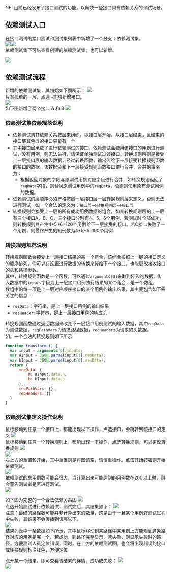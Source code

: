 NEI 目前已经发布了接口测试的功能，以解决一些接口具有依赖关系的测试场景。

## 依赖测试入口
在接口测试的接口测试和测试集列表中新增了一个分支：依赖测试集。  
![](./dependency_test/dt-1.png)![](./dependency_test/dt-2.png)  
依赖测试集下可以查看创建的依赖测试集，也可以新增。

![](./dependency_test/dt-3.png)
## 依赖测试流程
新增的依赖测试集，其初始如下图所示：
![](./dependency_test/dt-4.png)  
只有孤单的一层，点选 `+`能够新增接口。  
![](./dependency_test/dt-4-1.png)  
如下图新增了两个接口 A 和 B
![](./dependency_test/dt-5.png)  

### 依赖测试集依赖规范说明
- 依赖测试集其依赖关系按层来组织，以接口层开始，以接口层结束，且结束的接口层其包含的接口只能有一个
- 其中接口层承载了进行依赖测试的接口，依赖测试会使用该接口的用例进行测试，没有用例，则无法进行，请保证单独测试过该接口。转换规则层则是接受上一层接口层的输入数据，经过转换函数，输出传给下一层接受转换规则函数的接口的数据，该数据会和下一层接受规则函数接口进行合并，合并的策略为：
    - 根据返回对象的字段与原测试用例对应字段进行合并，如转换规则返回了`reqData`字段，则替换原测试用例中的`reqData`，否则则使用原有测试用例的数据。
- 依赖测试的层顺序必须严格按照一层接口层一层转换规则层来定义，否则无法进行测试，如一个合法的定义为：`接口层`-->`转换规则层`-->`接口层`
- 转换规则会接受上一层的所有成功用例数据的组合，如某转换规则层的上一层有三个接口A、B、C，三个接口分别有4、5、6个用例，若测试时全部成功，则转换规则共产生4\*5\*6=120个用例给下一层接受的接口。若C接口失败了一个用例，则最终产生的用例数为4\*5\*5=100个用例

### 转换规则规范说明
转换规则函数会接受上一层接口结果的某一个组合，该组合按照上一层的接口定义的顺序排列，你可以在这里进行数据的转换来传给下一个接口，也能更改接收接口的头和路径参数。  
其中，转换规则函数是一个函数，可以通过`arguments[0]`来取到传入的数据，传入数据中的`inputs`字段为上一层接口用例执行结果的某个组合，是一个数组。  
数组中的每一项是上一层对应顺序接口的某个用例的输出结果，其主要包含如下需关注的信息：  
- `resData`：字符串，是上一层接口用例的输出结果
- `resHeader`: 字符串，是上一层接口用例的响应头  

转换规则函数通过返回数据来改变下一层接口用例测试的输入数据，其中`reqData`为测试数据，`reqPathVars`为请求路径数据，`reqHeaders`为请求的头数据。  
如，一个合法的转换规则如下所示  
```js
function transform () {
  var input = arguments[0].inputs;
  var aInput = JSON.parse(input[1].resData);
  var bInput = JSON.parse(input[0].resData);
  return {
      reqData: {
          a: aInput.data.a,
          b: bInput.data.b
      },
      reqPathVars: {},
      reqHeaders: {}
  }
}
```

### 依赖测试集定义操作说明
鼠标移动到任意一个接口上，都能出现以下操作，点选接口，会跳转到该接口的定义
![](./dependency_test/dt-6.png)  
鼠标移动到任意一个转换规则上，都能出现一下操作，点选转换规则，可以更改转换规则
![](./dependency_test/dt-7.png)  
![](./dependency_test/dt-8.png)  
右上方的重置和开始，其中重置则是将图清空，请慎重操作。点击开始按钮则开始依赖测试。  
![](./dependency_test/dt-9-0.png)  
依赖测试的总用例数可能会很大，当计算出来可能达到的用例数在200以上时，则会警告测试者是否进行测试。  
![](./dependency_test/dt-9-1.png)  

如下图为完整的一个合法依赖关系图
![](./dependency_test/dt-9.png)  
点选开始测试进行依赖测试，测试完后，其结果如下：
![](./dependency_test/dt-10.png)  
注意：最终的路径数可能并非计算出来的数量，这是由于一旦某个用例在测试过程中失败，其结果不会传播到该层以下。  
![](./dependency_test/dt-10-1.png)  
结果列表中一条数据如下所示，其中鼠标移动到某路径中某用例上方能看到这条路径对应的用例是哪一个，若成功，则路径完整显示，若失败，则显示失败时的路径，方便测试人员定位错误，同时，在上方的依赖测试图，也会将出现错误的接口或转换规则标注红色，方便定位  

点开某一个结果，即可查看该结果的详情，成功或失败：
![](./dependency_test/dt-11.png)  
![](./dependency_test/dt-12.png)  